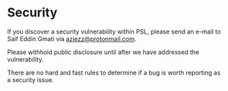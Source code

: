 # Security

If you discover a security vulnerability within PSL, please send an e-mail to Saif Eddin Gmati via azjezz@protonmail.com.

Please withhold public disclosure until after we have addressed the vulnerability.

There are no hard and fast rules to determine if a bug is worth reporting as a security issue. 
